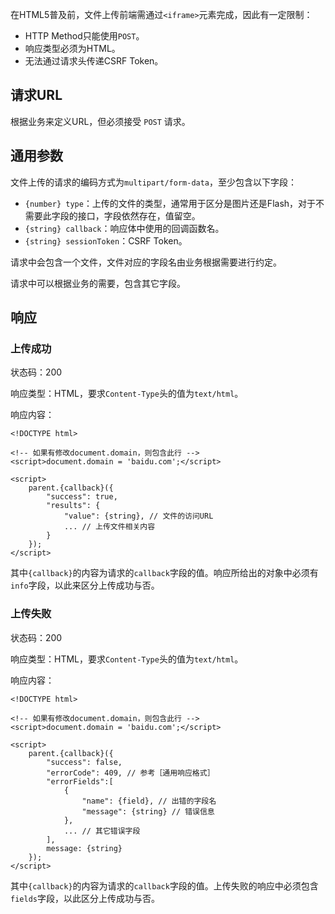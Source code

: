 在HTML5普及前，文件上传前端需通过`<iframe>`元素完成，因此有一定限制：

- HTTP Method只能使用`POST`。
- 响应类型必须为HTML。
- 无法通过请求头传递CSRF Token。


## 请求URL

根据业务来定义URL，但必须接受 `POST` 请求。

## 通用参数

文件上传的请求的编码方式为`multipart/form-data`，至少包含以下字段：

- `{number} type`：上传的文件的类型，通常用于区分是图片还是Flash，对于不需要此字段的接口，字段依然存在，值留空。
- `{string} callback`：响应体中使用的回调函数名。
- `{string} sessionToken`：CSRF Token。

请求中会包含一个文件，文件对应的字段名由业务根据需要进行约定。

请求中可以根据业务的需要，包含其它字段。

## 响应

### 上传成功

状态码：200

响应类型：HTML，要求`Content-Type`头的值为`text/html`。

响应内容：

    <!DOCTYPE html>

    <!-- 如果有修改document.domain，则包含此行 -->
    <script>document.domain = 'baidu.com';</script>

    <script>
        parent.{callback}({
			"success": true,
            "results": {
                "value": {string}, // 文件的访问URL
                ... // 上传文件相关内容
            }
        });
    </script>

其中`{callback}`的内容为请求的`callback`字段的值。响应所给出的对象中必须有`info`字段，以此来区分上传成功与否。

### 上传失败

状态码：200

响应类型：HTML，要求`Content-Type`头的值为`text/html`。

响应内容：

    <!DOCTYPE html>

    <!-- 如果有修改document.domain，则包含此行 -->
    <script>document.domain = 'baidu.com';</script>

    <script>
        parent.{callback}({
			"success": false,
			"errorCode": 409, // 参考［通用响应格式］
            "errorFields":[
                {
                    "name": {field}, // 出错的字段名
                    "message": {string} // 错误信息
                },
                ... // 其它错误字段
            ],
			message: {string}
        });
    </script>

其中`{callback}`的内容为请求的`callback`字段的值。上传失败的响应中必须包含`fields`字段，以此区分上传成功与否。
